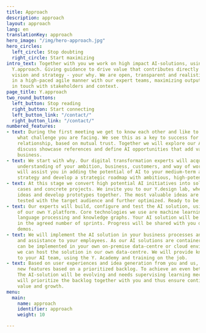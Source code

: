 ```yaml
---
title: Approach
description: approach
layout: approach
lang: en
translationKey: approach
hero_image: "/img/hero-approach.jpg"
hero_circles:
  left_circle: Stop doubting
  right_circle: Start maximizing
intro_text: Together with you we work on high impact AI-solutions, using our proven
  Y.approach. Giving guidance to drive value that contributes directly to your mission,
  vision and strategy - your why. We are open, transparent and realistic. We work
  in a high-paced agile manner with our expert teams, maximizing output while keeping
  in touch with stakeholders and context.
page_title: Y.approach
two_round_buttons:
  left_button: Stop reading
  right_button: Start connecting
  left_button_link: "/contact/"
  right_button_link: "/contact/"
numbered_features:
- text: During the first meeting we get to know each other and like to hear from you
    what challenge you are facing. We see this as a key to success for a long-term
    relationship, based on mutual trust. Together we will explore our AI solutions,
    discuss showcase references and define AI opportunities that add value to your
    business.
- text: We start with why. Our digital transformation experts will acquire a deep
    understanding of your ambition, business, customers, and way of working. They
    will assist you in adding the potential of AI to your medium-term and longer-term
    strategy and develop a strategic roadmap with ambitious, high-potential AI initiatives.
- text: At this stage we convert high potential AI initiatives into solid business
    cases and concrete projects. We invite you to our Y.design lab, where we generate
    ideas and develop prototypes together. The most valuable ideas are elaborated,
    tested with the target audience and further optimized. Ready to be built.
- text: Our experts will build, configure and test the AI solution, using the modules
    of our own Y.platform. Core technologies we use are machine learning, natural
    language processing and knowledge graphs. Your AI solution will be elaborated
    in the agreed number of sprints. Progress will be shared with you during bi-weekly
    demos.
- text: We will implement the AI solution in your business processes and provide training
    and assistance to your employees. As our AI solutions are container-based, they
    can be implemented in your own on-premise data-centre or cloud environment, or
    we can host the solution in our own data-centre. We will provide knowledge transfer
    to your AI team, using the Y. Academy and training on the job.
- text: Based on user experiences and idea generation from you and us, we work on
    new features based on a prioritized backlog. To achieve an even better result.
    The AI-solution will be evolving and needs supervising learning mechanisms. We
    will prioritize the backlog together with you and thus ensure continuous business
    value and growth.
menu:
  main:
    name: approach
    identifier: approach
    weight: 10

---
```

